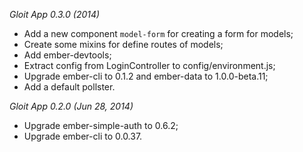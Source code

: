 *Gloit App 0.3.0 (2014)*

* Add a new component `model-form` for creating a form for models;
* Create some mixins for define routes of models;
* Add ember-devtools;
* Extract config from LoginController to config/environment.js;
* Upgrade ember-cli to 0.1.2 and ember-data to 1.0.0-beta.11;
* Add a default pollster.

*Gloit App 0.2.0 (Jun 28, 2014)*

* Upgrade ember-simple-auth to 0.6.2;
* Upgrade ember-cli to 0.0.37.
